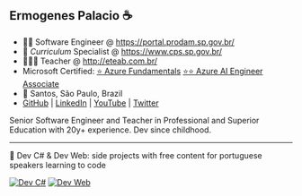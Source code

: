 ## Ermogenes Palacio ☕
- 🐱‍👤 Software Engineer @ https://portal.prodam.sp.gov.br/
- 🦉 _Curriculum_ Specialist @ https://www.cps.sp.gov.br/
- 👨🏻‍🏫 Teacher @ http://eteab.com.br/
- Microsoft Certified: [⭐ Azure Fundamentals](https://www.youracclaim.com/badges/6380b971-e8f4-4757-a4ab-4cc1a52f95f3/public_url) [⭐⭐ Azure AI Engineer Associate](https://www.youracclaim.com/badges/61de0d9e-076e-42f9-87fc-118897772d79/public_url)
- 📍 Santos, São Paulo, Brazil
- [GitHub](https://github.com/ermogenes) | [LinkedIn](https://www.linkedin.com/in/ermogenes/) | [YouTube](https://www.youtube.com/channel/UCeRLqYFNV2wPBclJLzbJ2Fw) | [Twitter](http://twitter.com/ermogenes)

Senior Software Engineer and Teacher in Professional and Superior Education with 20y+ experience. Dev since childhood.

---

🔭 Dev C# & Dev Web: side projects with free content for portuguese speakers learning to code

[![Dev C#](https://raw.githubusercontent.com/ermogenes/aulas-programacao-web/master/content/logo-dev-cs.png)](https://github.com/ermogenes/aulas-programacao-csharp) [![Dev Web](https://raw.githubusercontent.com/ermogenes/aulas-programacao-csharp/master/content/logo-dev-web.png)](https://github.com/ermogenes/aulas-programacao-web)
